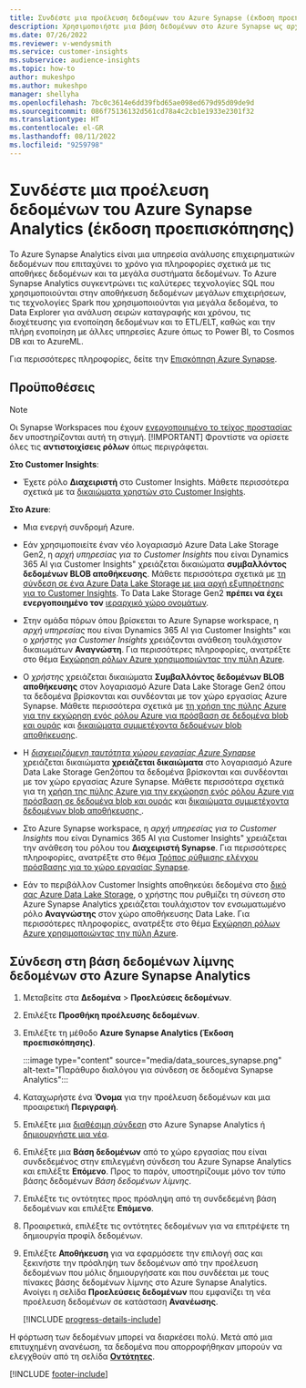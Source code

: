 ```yaml
---
title: Συνδέστε μια προέλευση δεδομένων του Azure Synapse (έκδοση προεπισκόπησης)
description: Χρησιμοποιήστε μια βάση δεδομένων στο Azure Synapse ως αρχείο προέλευσης δεδομένων στο Dynamics 365 Customer Insights.
ms.date: 07/26/2022
ms.reviewer: v-wendysmith
ms.service: customer-insights
ms.subservice: audience-insights
ms.topic: how-to
author: mukeshpo
ms.author: mukeshpo
manager: shellyha
ms.openlocfilehash: 7bc0c3614e6dd39fbd65ae098ed679d95d09de9d
ms.sourcegitcommit: 086f75136132d561cd78a4c2cb1e1933e2301f32
ms.translationtype: HT
ms.contentlocale: el-GR
ms.lasthandoff: 08/11/2022
ms.locfileid: "9259798"
---
```

# <a name="connect-an-azure-synapse-analytics-data-source-preview"></a>Συνδέστε μια προέλευση δεδομένων του Azure Synapse Analytics (έκδοση προεπισκόπησης)

Το Azure Synapse Analytics είναι μια υπηρεσία ανάλυσης επιχειρηματικών δεδομένων που επιταχύνει το χρόνο για πληροφορίες σχετικά με τις αποθήκες δεδομένων και τα μεγάλα συστήματα δεδομένων. Το Azure Synapse Analytics συγκεντρώνει τις καλύτερες τεχνολογίες SQL που χρησιμοποιούνται στην αποθήκευση δεδομένων μεγάλων επιχειρήσεων, τις τεχνολογίες Spark που χρησιμοποιούνται για μεγάλα δεδομένα, το Data Explorer για ανάλυση σειρών καταγραφής και χρόνου, τις διοχέτευσης για ενοποίηση δεδομένων και το ETL/ELT, καθώς και την πλήρη ενοποίηση με άλλες υπηρεσίες Azure όπως το Power BI, το Cosmos DB και το AzureML.

Για περισσότερες πληροφορίες, δείτε την [Επισκόπηση Azure Synapse](/azure/synapse-analytics/overview-what-is).

## <a name="prerequisites"></a>Προϋποθέσεις

> [!NOTE]
> Οι Synapse Workspaces που έχουν [ενεργοποιημένο το τείχος προστασίας](/azure/synapse-analytics/security/synapse-workspace-ip-firewall) δεν υποστηρίζονται αυτή τη στιγμή.
> [!IMPORTANT]
> Φροντίστε να ορίσετε όλες τις **αντιστοιχίσεις ρόλων** όπως περιγράφεται.  

**Στο Customer Insights**:

* Έχετε ρόλο **Διαχειριστή** στο Customer Insights. Μάθετε περισσότερα σχετικά με τα [δικαιώματα χρηστών στο Customer Insights](permissions.md#add-users).

**Στο Azure**:

- Μια ενεργή συνδρομή Azure.

- Εάν χρησιμοποιείτε έναν νέο λογαριασμό Azure Data Lake Storage Gen2, η *αρχή υπηρεσίας για το Customer Insights* που είναι Dynamics 365 AI για Customer Insights" χρειάζεται δικαιώματα **συμβαλλόντος δεδομένων BLOB αποθήκευσης**. Μάθετε περισσότερα σχετικά με [τη σύνδεση σε ένα Azure Data Lake Storage με μια αρχή εξυπηρέτησης για το Customer Insights](connect-service-principal.md). Το Data Lake Storage Gen2 **πρέπει να έχει ενεργοποιημένο τον** [ιεραρχικό χώρο ονομάτων](/azure/storage/blobs/data-lake-storage-namespace).

- Στην ομάδα πόρων όπου βρίσκεται το Azure Synapse workspace, η *αρχή υπηρεσίας* που είναι Dynamics 365 AI για Customer Insights" και ο *χρήστης για Customer Insights* χρειάζονται ανάθεση τουλάχιστον δικαιωμάτων **Αναγνώστη**. Για περισσότερες πληροφορίες, ανατρέξτε στο θέμα [Εκχώρηση ρόλων Azure χρησιμοποιώντας την πύλη Azure](/azure/role-based-access-control/role-assignments-portal).

- Ο *χρήστης* χρειάζεται δικαιώματα **Συμβαλλόντος δεδομένων BLOB αποθήκευσης** στον λογαριασμό Azure Data Lake Storage Gen2 όπου τα δεδομένα βρίσκονται και συνδέονται με τον χώρο εργασίας Azure Synapse. Μάθετε περισσότερα σχετικά με [τη χρήση της πύλης Azure για την εκχώρηση ενός ρόλου Azure για πρόσβαση σε δεδομένα blob και ουράς](/azure/storage/common/storage-auth-aad-rbac-portal) και [δικαιώματα συμμετέχοντα δεδομένων blob αποθήκευσης](/azure/role-based-access-control/built-in-roles#storage-blob-data-contributor).

- Η *[διαχειριζόμενη ταυτότητα χώρου εργασίας Azure Synapse](/azure/synapse-analytics/security/synapse-workspace-managed-identity)* χρειάζεται δικαιώματα **χρειάζεται δικαιώματα** στο λογαριασμό Azure Data Lake Storage Gen2όπου τα δεδομένα βρίσκονται και συνδέονται με τον χώρο εργασίας Azure Synapse. Μάθετε περισσότερα σχετικά για τη [χρήση της πύλης Azure για την εκχώρηση ενός ρόλου Azure για πρόσβαση σε δεδομένα blob και ουράς](/azure/storage/common/storage-auth-aad-rbac-portal) και [δικαιώματα συμμετέχοντα δεδομένων blob αποθήκευσης ](/azure/role-based-access-control/built-in-roles#storage-blob-data-contributor).

- Στο Azure Synapse workspace, η *αρχή υπηρεσίας για το Customer Insights* που είναι Dynamics 365 AI για Customer Insights" χρειάζεται την ανάθεση του ρόλου του **Διαχειριστή Synapse**. Για περισσότερες πληροφορίες, ανατρέξτε στο θέμα [Τρόπος ρύθμισης ελέγχου πρόσβασης για το χώρο εργασίας Synapse](/azure/synapse-analytics/security/how-to-set-up-access-control).

- Εάν το περιβάλλον Customer Insights αποθηκεύει δεδομένα στο [δικό σας Azure Data Lake Storage](own-data-lake-storage.md), ο χρήστης που ρυθμίζει τη σύνεση στο Azure Synapse Analytics χρειάζεται τουλάχιστον τον ενσωματωμένο ρόλο **Αναγνώστης** στον χώρο αποθήκευσης Data Lake. Για περισσότερες πληροφορίες, ανατρέξτε στο θέμα [Εκχώρηση ρόλων Azure χρησιμοποιώντας την πύλη Azure](/azure/role-based-access-control/role-assignments-portal).

## <a name="connect-to-the-data-lake-database-in-azure-synapse-analytics"></a>Σύνδεση στη βάση δεδομένων λίμνης δεδομένων στο Azure Synapse Analytics

1. Μεταβείτε στα **Δεδομένα** > **Προελεύσεις δεδομένων**.

1. Επιλέξτε **Προσθήκη προέλευσης δεδομένων**.

1. Επιλέξτε τη μέθοδο **Azure Synapse Analytics (Έκδοση προεπισκόπησης)**.

   :::image type="content" source="media/data_sources_synapse.png" alt-text="Παράθυρο διαλόγου για σύνδεση σε δεδομένα Synapse Analytics":::
  
1. Καταχωρήστε ένα **Όνομα** για την προέλευση δεδομένων και μια προαιρετική **Περιγραφή**.

1. Επιλέξτε μια [διαθέσιμη σύνδεση](connections.md) στο Azure Synapse Analytics ή [δημιουργήστε μια νέα](export-azure-synapse-analytics.md#set-up-connection-to-azure-synapse).

1. Επιλέξτε μια **Βάση δεδομένων** από το χώρο εργασίας που είναι συνδεδεμένος στην επιλεγμένη σύνδεση του Azure Synapse Analytics και επιλέξτε **Επόμενο**. Προς το παρόν, υποστηρίζουμε μόνο τον τύπο βάσης δεδομένων *Βάση δεδομένων λίμνης*.

1. Επιλέξτε τις οντότητες προς πρόσληψη από τη συνδεδεμένη βάση δεδομένων και επιλέξτε **Επόμενο**.

1. Προαιρετικά, επιλέξτε τις οντότητες δεδομένων για να επιτρέψετε τη δημιουργία προφίλ δεδομένων.

1. Επιλέξτε **Αποθήκευση** για να εφαρμόσετε την επιλογή σας και ξεκινήστε την πρόσληψη των δεδομένων από την προέλευση δεδομένων που μόλις δημιουργήσατε και που συνδέεται με τους πίνακες βάσης δεδομένων λίμνης στο Azure Synapse Analytics. Ανοίγει η σελίδα **Προελεύσεις δεδομένων** που εμφανίζει τη νέα προέλευση δεδομένων σε κατάσταση **Ανανέωσης**.

   [!INCLUDE [progress-details-include](includes/progress-details-pane.md)]

Η φόρτωση των δεδομένων μπορεί να διαρκέσει πολύ. Μετά από μια επιτυχημένη ανανέωση, τα δεδομένα που απορροφήθηκαν μπορούν να ελεγχθούν από τη σελίδα [**Οντότητες**](entities.md).

[!INCLUDE [footer-include](includes/footer-banner.md)]
